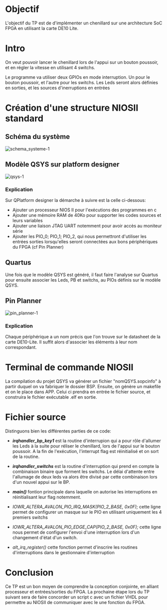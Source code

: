 # Objectif
L'objectif du TP est de d'implémenter un chenillard sur une architecture SoC FPGA en utilisant la carte DE10 Lite.

# Intro
On veut pouvoir lancer le chenillard lors de l'appui sur un bouton poussoir, et en régler la vitesse en utilisant 4 switchs.

Le programme va utiliser deux GPIOs en mode interruption. Un pour le bouton poussoir, et l'autre pour les switchs.
Les Leds seront alors définies en sorties, et les sources d'inerruptions en entrées

# Création d'une structure NIOSII standard
## Schéma du système
![schema_systeme-1](https://github.com/ESN2024/DESFRICHES-DORIA_lab1/assets/152646071/59d1c49f-49ec-428a-9c86-a87eaae9fc5e)


## Modèle QSYS sur platform designer
![qsys-1](https://github.com/ESN2024/DESFRICHES-DORIA_lab1/assets/152646071/ef97dbaf-9808-48ef-bf81-142e98cf2f28)


### Explication
Sur QPlatform designer la démarche à suivre est la celle ci-dessous:
- Ajouter un processeur NIOS II pour l'exécutions des programmes en c
- Ajouter une mémoire RAM de 40Ko pour supporter les codes sources et leurs variables
- Ajouter une liaison JTAG UART notemment pour avoir accès au moniteur série
- Ajouter les PIO_0; PIO_1; PIO_2, qui nous permettront d'utiliser les entrées sorties lorsqu'elles seront connectées aux bons périphériques du FPGA (cf Pin Planner)

## Quartus

Une fois que le modèle QSYS est généré, il faut faire l'analyse sur Quartus pour ensuite associer les Leds, PB et switchs, au PIOs définis sur le modèle QSYS.

## Pin Planner
![pin_planner-1](https://github.com/ESN2024/DESFRICHES-DORIA_lab1/assets/152646071/18b209f4-a726-4495-83e9-4a5966475dd7)


### Explication
Chaque périphérique a un nom précis que l'on trouve sur le datasheet de la carte DE10-Lite. Il suffit alors d'associer les éléments à leur nom correspondant.

# Terminal de commande NIOSII
La compilation du projet QSYS va générer un fichier "nomQSYS.sopcinfo" à partir duquel on va fabriquer le dossier BSP.
Ensuite, on génère un makefile et on le place dans APP. Celui ci prendra en entrée le fichier source, et construira le fichier exécutable .elf en sortie.

# Fichier source
Distinguons bien les différentes parties de ce code:
- ***irqhandler_bp_key1*** est la routine d'interrupion qui a pour rôle d'allumer les Leds à la suite pour réliser le chenillard, lors de l'appui sur le bouton poussoir. A la fin de l'exécution, l'interrupt flag est réinitialisé et on sort de la routine.
- ***irqhandler_switchs*** est la routine d'interruption qui prend en compte la combinaison binaire que forment les switchs. Le délai d'attente entre l'allumage de deux leds va alors être divisé par cette combinaison lors d'un nouvel appui sur le BP.
- ***main()*** fontion principale dans laquelle on autorise les interruptions en réinitialisant leur flag notemment.

-   *IOWR_ALTERA_AVALON_PIO_IRQ_MASK(PIO_2_BASE, 0x0F);* cette ligne permet de configurer un masque sur le PIO en utilisant uniquement les 4 premiers switchs
-   *IOWR_ALTERA_AVALON_PIO_EDGE_CAP(PIO_2_BASE, 0x0F);* cette ligne nous permet de configurer l'envoi d'une interruption lors d'un changement d'état d'un switch.
-   *alt_irq_register()* cette fonction permet d'inscrire les routines d'interruptions dans le gestionnaire d'interruption

# Conclusion
Ce TP est un bon moyen de comprendre la conception conjointe, en alliant processeur et entrées/sorties du FPGA. La prochaine étape lors du TP suivant sera de faire concorder un script c avec un fichier VHDL pour permettre au NIOSII de communiquer avec le une fonction du FPGA.
